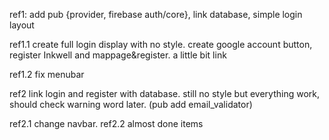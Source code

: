 ref1: add pub {provider, firebase auth/core}, link database, simple login layout

ref1.1 create full login display with no style. create google account button, register Inkwell and mappage&register. a little bit link

ref1.2 fix menubar 


ref2 link login and register with database. still no style but everything work, should check warning word later. (pub add email_validator)

ref2.1 change navbar.
ref2.2 almost done items